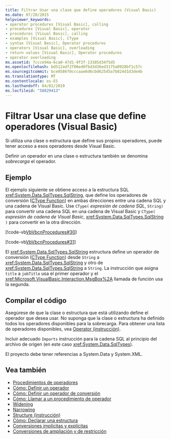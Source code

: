 ```yaml
---
title: Filtrar Usar una clase que define operadores (Visual Basic)
ms.date: 07/20/2015
helpviewer_keywords:
- operator procedures [Visual Basic], calling
- procedures [Visual Basic], operator
- procedures [Visual Basic], calling
- examples [Visual Basic], CType
- syntax [Visual Basic], Operator procedures
- operators [Visual Basic], overloading
- return values [Visual Basic], Operator procedures
- operator overloading
ms.assetid: 7ccce94a-6ca0-47d1-9f3f-13385d34f5d5
ms.openlocfilehash: bd512adf2f06ed0fbd3d36ed3175a0928bf1c57c
ms.sourcegitcommit: bce0586f0cccaae6d6cbd625d5a7b824d1d3de4b
ms.translationtype: MT
ms.contentlocale: es-ES
ms.lasthandoff: 04/02/2019
ms.locfileid: "58829413"
---
```

# <a name="how-to-use-a-class-that-defines-operators-visual-basic"></a>Filtrar Usar una clase que define operadores (Visual Basic)
Si utiliza una clase o estructura que define sus propios operadores, puede tener acceso a esos operadores desde Visual Basic.  
  
 Definir un operador en una clase o estructura también se denomina *sobrecarga* el operador.  
  
## <a name="example"></a>Ejemplo  
 El ejemplo siguiente se obtiene acceso a la estructura SQL <xref:System.Data.SqlTypes.SqlString>, que define los operadores de conversión ([CType Function](../../../../visual-basic/language-reference/functions/ctype-function.md)) en ambas direcciones entre una cadena SQL y una cadena de Visual Basic. Use `CType(` *expresión de cadena SQL*, `String)` para convertir una cadena SQL en una cadena de Visual Basic y `CType(` *expresión de cadena de Visual Basic*, <xref:System.Data.SqlTypes.SqlString> `)` para convertir en la otra dirección.  
  
 [!code-vb[VbVbcnProcedures#30](~/samples/snippets/visualbasic/VS_Snippets_VBCSharp/VbVbcnProcedures/VB/Class1.vb#30)]  
  
 [!code-vb[VbVbcnProcedures#31](~/samples/snippets/visualbasic/VS_Snippets_VBCSharp/VbVbcnProcedures/VB/Class1.vb#31)]  
  
 El <xref:System.Data.SqlTypes.SqlString> estructura define un operador de conversión ([CType Function](../../../../visual-basic/language-reference/functions/ctype-function.md)) desde `String` a <xref:System.Data.SqlTypes.SqlString> y otro de <xref:System.Data.SqlTypes.SqlString> a `String`. La instrucción que asigna `title` a `jobTitle` usa el primer operador y el <xref:Microsoft.VisualBasic.Interaction.MsgBox%2A> llamada de función usa la segunda.  
  
## <a name="compiling-the-code"></a>Compilar el código  
 Asegúrese de que la clase o estructura que está utilizando define el operador que desea usar. No suponga que la clase o estructura ha definido todos los operadores disponibles para la sobrecarga. Para obtener una lista de operadores disponibles, vea [Operator (instrucción)](../../../../visual-basic/language-reference/statements/operator-statement.md).  
  
 Incluir adecuado `Imports` instrucción para la cadena SQL al principio del archivo de origen (en este caso <xref:System.Data.SqlTypes>).  
  
 El proyecto debe tener referencias a System.Data y System.XML.  
  
## <a name="see-also"></a>Vea también

- [Procedimientos de operadores](./operator-procedures.md)
- [Cómo: Definir un operador](./how-to-define-an-operator.md)
- [Cómo: Definir un operador de conversión](./how-to-define-a-conversion-operator.md)
- [Cómo: Llamar a un procedimiento de operador](./how-to-call-an-operator-procedure.md)
- [Widening](../../../../visual-basic/language-reference/modifiers/widening.md)
- [Narrowing](../../../../visual-basic/language-reference/modifiers/narrowing.md)
- [Structure (instrucción)](../../../../visual-basic/language-reference/statements/structure-statement.md)
- [Cómo: Declarar una estructura](../../../../visual-basic/programming-guide/language-features/data-types/how-to-declare-a-structure.md)
- [Conversiones implícitas y explícitas](../../../../visual-basic/programming-guide/language-features/data-types/implicit-and-explicit-conversions.md)
- [Conversiones de ampliación y de restricción](../../../../visual-basic/programming-guide/language-features/data-types/widening-and-narrowing-conversions.md)
